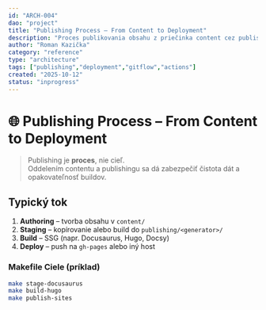 ```yaml
---
id: "ARCH-004"
dao: "project"
title: "Publishing Process – From Content to Deployment"
description: "Proces publikovania obsahu z priečinka content cez publishing do finálnych výstupov."
author: "Roman Kazička"
category: "reference"
type: "architecture"
tags: ["publishing","deployment","gitflow","actions"]
created: "2025-10-12"
status: "inprogress"
---
```


# 🌐 Publishing Process – From Content to Deployment

> Publishing je **proces**, nie cieľ.  
> Oddelením contentu a publishingu sa dá zabezpečiť čistota dát a opakovateľnosť buildov.

## Typický tok

1. **Authoring** – tvorba obsahu v `content/`
2. **Staging** – kopírovanie alebo build do `publishing/<generator>/`
3. **Build** – SSG (napr. Docusaurus, Hugo, Docsy)
4. **Deploy** – push na `gh-pages` alebo iný host

### Makefile Ciele (príklad)
```bash
make stage-docusaurus
make build-hugo
make publish-sites